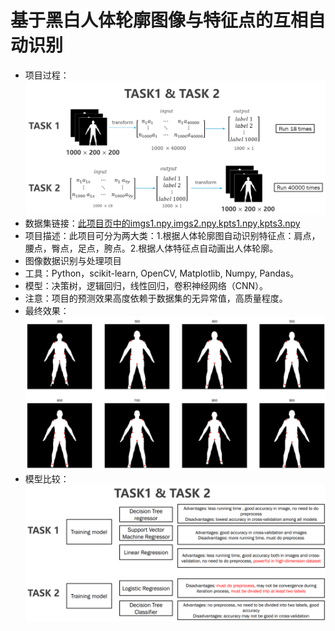 # 基于黑白人体轮廓图像与特征点的互相自动识别

* 项目过程：
![](/project4.png)
* 数据集链接：[此项目页中的imgs1.npy,imgs2.npy,kpts1.npy,kpts3.npy](https://github.com/hexiantao138/Machine-learning-models-for-image-generation-and-key-points-detection)
* 项目描述：此项目可分为两大类：1.根据人体轮廓图自动识别特征点：肩点，腰点，臀点，足点，胯点。2.根据人体特征点自动画出人体轮廓。
* 图像数据识别与处理项目
* 工具：Python，scikit-learn, OpenCV, Matplotlib, Numpy, Pandas。
* 模型：决策树，逻辑回归，线性回归，卷积神经网络（CNN）。
* 注意：项目的预测效果高度依赖于数据集的无异常值，高质量程度。
* 最终效果：
![](https://github.com/hexiantao138/William-He-Project_Portfolio/blob/master/project3.png)
* 模型比较：
![](/project4%20model_evaluare.png)
